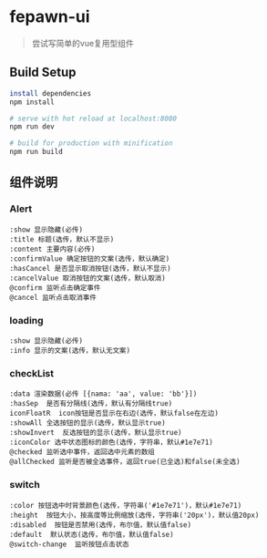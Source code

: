 # fepawn-ui

> 尝试写简单的vue复用型组件



## Build Setup

```bash
install dependencies
npm install

# serve with hot reload at localhost:8080
npm run dev

# build for production with minification
npm run build
```



## 组件说明

### Alert

```
:show 显示隐藏(必传)
:title 标题(选传，默认不显示)
:content 主要内容(必传)
:confirmValue 确定按钮的文案(选传，默认确定)
:hasCancel 是否显示取消按钮(选传，默认不显示)
:cancelValue 取消按钮的文案(选传，默认取消)
@confirm 监听点击确定事件
@cancel 监听点击取消事件
```

### loading

```
:show 显示隐藏(必传)
:info 显示的文案(选传，默认无文案)
```

### checkList

```
:data 渲染数据(必传 [{nama: 'aa', value: 'bb'}])
:hasSep  是否有分隔线(选传，默认有分隔线true)
iconFloatR  icon按钮是否显示在右边(选传，默认false在左边)
:showAll 全选按钮的显示(选传，默认显示true)
:showInvert  反选按钮的显示(选传，默认显示true)
:iconColor 选中状态图标的颜色(选传，字符串，默认#1e7e71)
@checked 监听选中事件，返回选中元素的数组
@allChecked 监听是否被全选事件，返回true(已全选)和false(未全选)
```

### switch

```
:color 按钮选中时背景颜色(选传，字符串('#1e7e71')，默认#1e7e71)
:height  按钮大小，按高度等比例缩放(选传，字符串('20px')，默认值20px)
:disabled  按钮是否禁用(选传，布尔值，默认值false)
:default  默认状态(选传，布尔值，默认值false)
@switch-change  监听按钮点击状态
```

